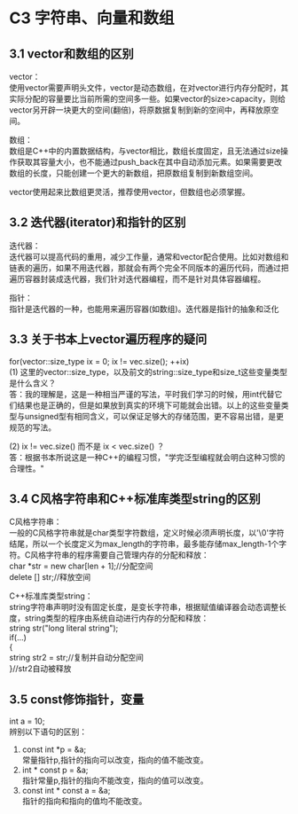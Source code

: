 # C3 字符串、向量和数组
## 3.1 vector和数组的区别
vector：  
使用vector需要声明头文件<vector>，vector是动态数组，在对vector进行内存分配时，其实际分配的容量要比当前所需的空间多一些。如果vector的size>capacity，则给vector另开辟一块更大的空间(翻倍)，将原数据复制到新的空间中，再释放原空间。  

数组：  
数组是C++中的内置数据结构，与vector相比，数组长度固定，且无法通过size操作获取其容量大小，也不能通过push_back在其中自动添加元素。如果需要更改数组的长度，只能创建一个更大的新数组，把原数组复制到新数组空间。

vector使用起来比数组更灵活，推荐使用vector，但数组也必须掌握。

## 3.2 迭代器(iterator)和指针的区别
迭代器：  
迭代器可以提高代码的重用，减少工作量，通常和vector配合使用。比如对数组和链表的遍历，如果不用迭代器，那就会有两个完全不同版本的遍历代码，而通过把遍历容器封装成迭代器，我们针对迭代器编程，而不是针对具体容器编程。

指针：  
指针是迭代器的一种，也能用来遍历容器(如数组)。迭代器是指针的抽象和泛化

## 3.3 关于书本上vector遍历程序的疑问
for(vector<int>::size_type ix = 0; ix != vec.size(); ++ix)  
(1) 这里的vector<int>::size_type，以及前文的string::size_type和size_t这些变量类型是什么含义？  
答：我的理解是，这是一种相当严谨的写法，平时我们学习的时候，用int代替它们结果也是正确的，但是如果放到真实的环境下可能就会出错。以上的这些变量类型与unsigned型有相同含义，可以保证足够大的存储范围，更不容易出错，是更规范的写法。  

(2) ix != vec.size() 而不是 ix < vec.size() ？  
答：根据书本所说这是一种C++的编程习惯，"学完泛型编程就会明白这种习惯的合理性。"

## 3.4 C风格字符串和C++标准库类型string的区别
C风格字符串：  
一般的C风格字符串就是char类型字符数组，定义时候必须声明长度，以'\0'字符结尾，所以一个长度定义为max_length的字符串，最多能存储max_length-1个字符。C风格字符串的程序需要自己管理内存的分配和释放：  
char *str = new char[len + 1];//分配空间  
delete [] str;//释放空间

C++标准库类型string：  
string字符串声明时没有固定长度，是变长字符串，根据赋值编译器会动态调整长度，string类型的程序由系统自动进行内存的分配和释放：  
string str("long literal string");  
if(...)  
{  
    string str2 = str;//复制并自动分配空间  
}//str2自动被释放

## 3.5 const修饰指针，变量
int a = 10;  
辨别以下语句的区别：  
1. const int *p = &a;  
常量指针p,指针的指向可以改变，指向的值不能改变。  
2. int * const p = &a;  
指针常量p,指针的指向不能改变，指向的值可以改变。  
3. const int * const a = &a;  
指针的指向和指向的值均不能改变。  
